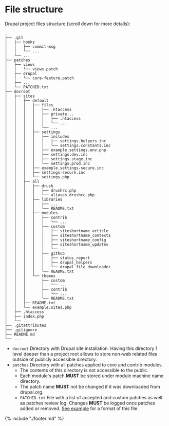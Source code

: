 # File structure

Drupal project files structure (scroll down for more details):
```
.
├── .git
│   ├── hooks
│   │   ├── commit-msg
│   │   └── ...
│   └── ...
├── patches
│   ├── views
│   │   └── views.patch
│   ├── drupal
│   │   └── core-feature.patch
│   ├── ...
│   └── PATCHED.txt
├── docroot
│   ├── sites
│   │   ├── default
│   │   │   ├── files
│   │   │   │   ├── .htaccess
│   │   │   │   ├── private...
│   │   │   │   │   ├── .htaccess
│   │   │   │   │   └── ...
│   │   │   │   └── ...
│   │   │   ├── settings
│   │   │   │   ├── includes
│   │   │   │   │   ├── settings.helpers.inc
│   │   │   │   │   └── settings.constants.inc
│   │   │   │   ├── example.settings.env.php
│   │   │   │   ├── settings.dev.inc
│   │   │   │   ├── settings.stage.inc
│   │   │   │   └── settings.prod.inc
│   │   │   ├── example.settings-secure.inc
│   │   │   ├── settings-secure.inc
│   │   │   └── settings.php
│   │   ├── all
│   │   │   ├── drush
│   │   │   │   ├── drushrc.php
│   │   │   │   └── aliases.drushrc.php
│   │   │   ├── libraries
│   │   │   │   ├── ...
│   │   │   │   └── README.txt
│   │   │   ├── modules
│   │   │   │   ├── contrib
│   │   │   │   │   └── ...
│   │   │   │   ├── custom
│   │   │   │   │   ├── siteshortname_article
│   │   │   │   │   ├── siteshortname_contexts
│   │   │   │   │   ├── siteshortname_config
│   │   │   │   │   ├── siteshortname_updates
│   │   │   │   │   └── ...
│   │   │   │   ├── github
│   │   │   │   │   ├── status_report
│   │   │   │   │   ├── drupal_helpers
│   │   │   │   │   └── drupal_file_downloader
│   │   │   │   └── README.txt
│   │   │   └── themes
│   │   │       ├── custom
│   │   │       │   └── ...
│   │   │       ├── contrib
│   │   │       │   └── ...
│   │   │       └── README.txt
│   │   ├── README.txt
│   │   └── example.sites.php
│   ├── .htaccess
│   ├── index.php
│   └── ...
├── .gitattributes
├── .gitignore
├── README.md
└── ...
```

* `docroot` Directory with Drupal site installation. Having this directory 1 level deeper than a project root allows to store non-web related files outside of publicly accessible directory.
* `patches` Directory with all patches applied to core and contrib modules.
  * The contents of this directory is not accessible to the public.
  * Each module's patch **MUST** be stored under module machine name directory.
  * The patch name **MUST** not be changed if it was downloaded from drupal.org.
  * `PATCHED.txt` File with a list of accepted and custom patches as well as patches review log. Changes **MUST** be logged once patches added or removed. [See example](https://gist.github.com/alexdesignworks/9b40644c8ae6a8a5bf9f) for a format of this file. 

{% include "./footer.md" %}
